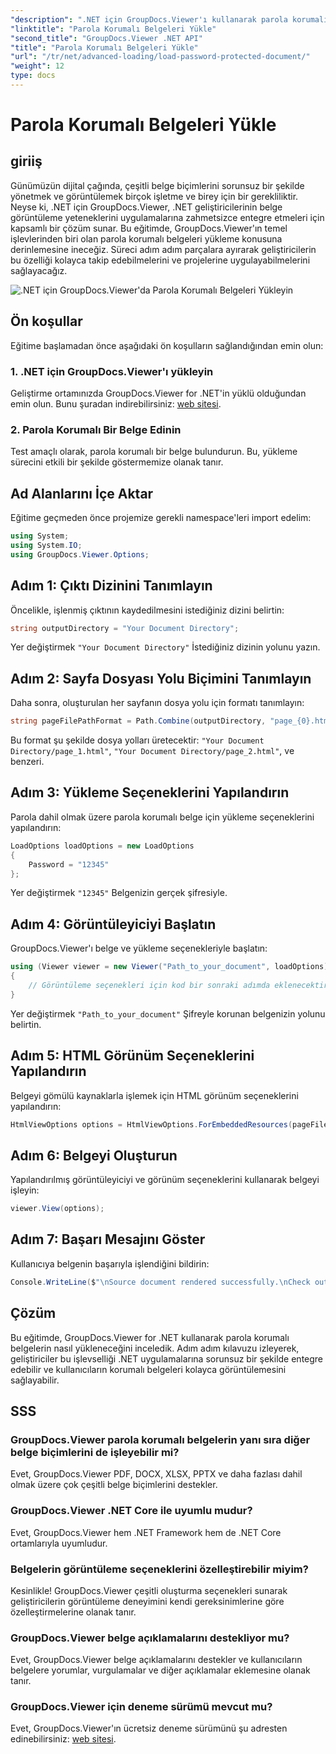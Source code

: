 ```yaml
---
"description": ".NET için GroupDocs.Viewer'ı kullanarak parola korumalı belge görüntülemeyi .NET uygulamalarına zahmetsizce entegre edin. Sorunsuz bir şekilde adım adım eğitimimizi izleyin."
"linktitle": "Parola Korumalı Belgeleri Yükle"
"second_title": "GroupDocs.Viewer .NET API"
"title": "Parola Korumalı Belgeleri Yükle"
"url": "/tr/net/advanced-loading/load-password-protected-document/"
"weight": 12
type: docs
---
```

# Parola Korumalı Belgeleri Yükle

## giriiş
Günümüzün dijital çağında, çeşitli belge biçimlerini sorunsuz bir şekilde yönetmek ve görüntülemek birçok işletme ve birey için bir gerekliliktir. Neyse ki, .NET için GroupDocs.Viewer, .NET geliştiricilerinin belge görüntüleme yeteneklerini uygulamalarına zahmetsizce entegre etmeleri için kapsamlı bir çözüm sunar. Bu eğitimde, GroupDocs.Viewer'ın temel işlevlerinden biri olan parola korumalı belgeleri yükleme konusuna derinlemesine ineceğiz. Süreci adım adım parçalara ayırarak geliştiricilerin bu özelliği kolayca takip edebilmelerini ve projelerine uygulayabilmelerini sağlayacağız.

![.NET için GroupDocs.Viewer'da Parola Korumalı Belgeleri Yükleyin](/viewer/advanced-loading/load-password-protected-documents-img.png)

## Ön koşullar
Eğitime başlamadan önce aşağıdaki ön koşulların sağlandığından emin olun:
### 1. .NET için GroupDocs.Viewer'ı yükleyin
Geliştirme ortamınızda GroupDocs.Viewer for .NET'in yüklü olduğundan emin olun. Bunu şuradan indirebilirsiniz: [web sitesi](https://releases.groupdocs.com/viewer/net/).
### 2. Parola Korumalı Bir Belge Edinin
Test amaçlı olarak, parola korumalı bir belge bulundurun. Bu, yükleme sürecini etkili bir şekilde göstermemize olanak tanır.

## Ad Alanlarını İçe Aktar
Eğitime geçmeden önce projemize gerekli namespace'leri import edelim:
```csharp
using System;
using System.IO;
using GroupDocs.Viewer.Options;
```

## Adım 1: Çıktı Dizinini Tanımlayın
Öncelikle, işlenmiş çıktının kaydedilmesini istediğiniz dizini belirtin:
```csharp
string outputDirectory = "Your Document Directory";
```
Yer değiştirmek `"Your Document Directory"` İstediğiniz dizinin yolunu yazın.
## Adım 2: Sayfa Dosyası Yolu Biçimini Tanımlayın
Daha sonra, oluşturulan her sayfanın dosya yolu için formatı tanımlayın:
```csharp
string pageFilePathFormat = Path.Combine(outputDirectory, "page_{0}.html");
```
Bu format şu şekilde dosya yolları üretecektir: `"Your Document Directory/page_1.html"`, `"Your Document Directory/page_2.html"`, ve benzeri.
## Adım 3: Yükleme Seçeneklerini Yapılandırın
Parola dahil olmak üzere parola korumalı belge için yükleme seçeneklerini yapılandırın:
```csharp
LoadOptions loadOptions = new LoadOptions
{
    Password = "12345"
};
```
Yer değiştirmek `"12345"` Belgenizin gerçek şifresiyle.
## Adım 4: Görüntüleyiciyi Başlatın
GroupDocs.Viewer'ı belge ve yükleme seçenekleriyle başlatın:
```csharp
using (Viewer viewer = new Viewer("Path_to_your_document", loadOptions))
{
    // Görüntüleme seçenekleri için kod bir sonraki adımda eklenecektir.
}
```
Yer değiştirmek `"Path_to_your_document"` Şifreyle korunan belgenizin yolunu belirtin.
## Adım 5: HTML Görünüm Seçeneklerini Yapılandırın
Belgeyi gömülü kaynaklarla işlemek için HTML görünüm seçeneklerini yapılandırın:
```csharp
HtmlViewOptions options = HtmlViewOptions.ForEmbeddedResources(pageFilePathFormat);
```
## Adım 6: Belgeyi Oluşturun
Yapılandırılmış görüntüleyiciyi ve görünüm seçeneklerini kullanarak belgeyi işleyin:
```csharp
viewer.View(options);
```
## Adım 7: Başarı Mesajını Göster
Kullanıcıya belgenin başarıyla işlendiğini bildirin:
```csharp
Console.WriteLine($"\nSource document rendered successfully.\nCheck output in {outputDirectory}.");
```

## Çözüm
Bu eğitimde, GroupDocs.Viewer for .NET kullanarak parola korumalı belgelerin nasıl yükleneceğini inceledik. Adım adım kılavuzu izleyerek, geliştiriciler bu işlevselliği .NET uygulamalarına sorunsuz bir şekilde entegre edebilir ve kullanıcıların korumalı belgeleri kolayca görüntülemesini sağlayabilir.
## SSS
### GroupDocs.Viewer parola korumalı belgelerin yanı sıra diğer belge biçimlerini de işleyebilir mi?
Evet, GroupDocs.Viewer PDF, DOCX, XLSX, PPTX ve daha fazlası dahil olmak üzere çok çeşitli belge biçimlerini destekler.
### GroupDocs.Viewer .NET Core ile uyumlu mudur?
Evet, GroupDocs.Viewer hem .NET Framework hem de .NET Core ortamlarıyla uyumludur.
### Belgelerin görüntüleme seçeneklerini özelleştirebilir miyim?
Kesinlikle! GroupDocs.Viewer çeşitli oluşturma seçenekleri sunarak geliştiricilerin görüntüleme deneyimini kendi gereksinimlerine göre özelleştirmelerine olanak tanır.
### GroupDocs.Viewer belge açıklamalarını destekliyor mu?
Evet, GroupDocs.Viewer belge açıklamalarını destekler ve kullanıcıların belgelere yorumlar, vurgulamalar ve diğer açıklamalar eklemesine olanak tanır.
### GroupDocs.Viewer için deneme sürümü mevcut mu?
Evet, GroupDocs.Viewer'ın ücretsiz deneme sürümünü şu adresten edinebilirsiniz: [web sitesi](https://releases.groupdocs.com/).